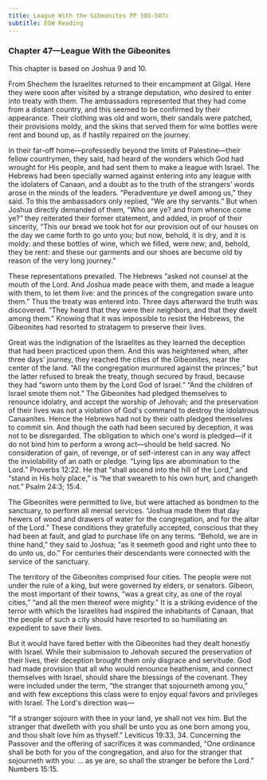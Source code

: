 ```yaml
---
title: League With the Gibeonites PP 505-507c
subtitle: EGW Reading
---
```


### Chapter 47—League With the Gibeonites

This chapter is based on Joshua 9 and 10.

From Shechem the Israelites returned to their encampment at Gilgal. Here they were soon after visited by a strange deputation, who desired to enter into treaty with them. The ambassadors represented that they had come from a distant country, and this seemed to be confirmed by their appearance. Their clothing was old and worn, their sandals were patched, their provisions moldy, and the skins that served them for wine bottles were rent and bound up, as if hastily repaired on the journey.

In their far-off home—professedly beyond the limits of Palestine—their fellow countrymen, they said, had heard of the wonders which God had wrought for His people, and had sent them to make a league with Israel. The Hebrews had been specially warned against entering into any league with the idolaters of Canaan, and a doubt as to the truth of the strangers’ words arose in the minds of the leaders. “Peradventure ye dwell among us,” they said. To this the ambassadors only replied, “We are thy servants.” But when Joshua directly demanded of them, “Who are ye? and from whence come ye?” they reiterated their former statement, and added, in proof of their sincerity, “This our bread we took hot for our provision out of our houses on the day we came forth to go unto you; but now, behold, it is dry, and it is moldy: and these bottles of wine, which we filled, were new; and, behold, they be rent: and these our garments and our shoes are become old by reason of the very long journey.”

These representations prevailed. The Hebrews “asked not counsel at the mouth of the Lord. And Joshua made peace with them, and made a league with them, to let them live: and the princes of the congregation sware unto them.” Thus the treaty was entered into. Three days afterward the truth was discovered. “They heard that they were their neighbors, and that they dwelt among them.” Knowing that it was impossible to resist the Hebrews, the Gibeonites had resorted to stratagem to preserve their lives.

Great was the indignation of the Israelites as they learned the deception that had been practiced upon them. And this was heightened when, after three days’ journey, they reached the cities of the Gibeonites, near the center of the land. “All the congregation murmured against the princes;” but the latter refused to break the treaty, though secured by fraud, because they had “sworn unto them by the Lord God of Israel.” “And the children of Israel smote them not.” The Gibeonites had pledged themselves to renounce idolatry, and accept the worship of Jehovah; and the preservation of their lives was not a violation of God's command to destroy the idolatrous Canaanites. Hence the Hebrews had not by their oath pledged themselves to commit sin. And though the oath had been secured by deception, it was not to be disregarded. The obligation to which one's word is pledged—if it do not bind him to perform a wrong act—should be held sacred. No consideration of gain, of revenge, or of self-interest can in any way affect the inviolability of an oath or pledge. “Lying lips are abomination to the Lord.” Proverbs 12:22. He that “shall ascend into the hill of the Lord,” and “stand in His holy place,” is “he that sweareth to his own hurt, and changeth not.” Psalm 24:3; 15:4.

The Gibeonites were permitted to live, but were attached as bondmen to the sanctuary, to perform all menial services. “Joshua made them that day hewers of wood and drawers of water for the congregation, and for the altar of the Lord.” These conditions they gratefully accepted, conscious that they had been at fault, and glad to purchase life on any terms. “Behold, we are in thine hand,” they said to Joshua; “as it seemeth good and right unto thee to do unto us, do.” For centuries their descendants were connected with the service of the sanctuary.

The territory of the Gibeonites comprised four cities. The people were not under the rule of a king, but were governed by elders, or senators. Gibeon, the most important of their towns, “was a great city, as one of the royal cities,” “and all the men thereof were mighty.” It is a striking evidence of the terror with which the Israelites had inspired the inhabitants of Canaan, that the people of such a city should have resorted to so humiliating an expedient to save their lives.

But it would have fared better with the Gibeonites had they dealt honestly with Israel. While their submission to Jehovah secured the preservation of their lives, their deception brought them only disgrace and servitude. God had made provision that all who would renounce heathenism, and connect themselves with Israel, should share the blessings of the covenant. They were included under the term, “the stranger that sojourneth among you,” and with few exceptions this class were to enjoy equal favors and privileges with Israel. The Lord's direction was—

“If a stranger sojourn with thee in your land, ye shall not vex him. But the stranger that dwelleth with you shall be unto you as one born among you, and thou shalt love him as thyself.” Leviticus 19:33, 34. Concerning the Passover and the offering of sacrifices it was commanded, “One ordinance shall be both for you of the congregation, and also for the stranger that sojourneth with you: ... as ye are, so shall the stranger be before the Lord.” Numbers 15:15.